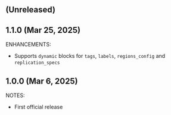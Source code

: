 ## (Unreleased)

## 1.1.0 (Mar 25, 2025)

ENHANCEMENTS:

* Supports `dynamic` blocks for `tags`, `labels`, `regions_config` and `replication_specs`

## 1.0.0 (Mar 6, 2025)

NOTES:

* First official release
